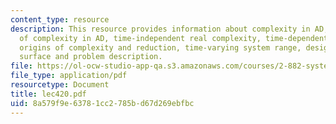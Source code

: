 ```yaml
---
content_type: resource
description: This resource provides information about complexity in AD, four types
  of complexity in AD, time-independent real complexity, time-dependent complexity,
  origins of complexity and reduction, time-varying system range, design of low friction
  surface and problem description.
file: https://ol-ocw-studio-app-qa.s3.amazonaws.com/courses/2-882-system-design-and-analysis-based-on-ad-and-complexity-theories-spring-2005/8a579f9e63781cc2785bd67d269ebfbc_lec420.pdf
file_type: application/pdf
resourcetype: Document
title: lec420.pdf
uid: 8a579f9e-6378-1cc2-785b-d67d269ebfbc
---
```


